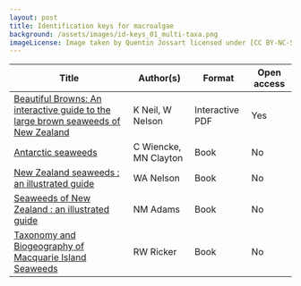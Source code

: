 ```yaml
---
layout: post
title: Identification keys for macroalgae
background: /assets/images/id-keys_01_multi-taxa.png
imageLicense: Image taken by Quentin Jossart licensed under [CC BY-NC-SA 4.0](https://creativecommons.org/licenses/by-nc-sa/4.0/).
---
```


Title | Author(s) | Format | Open access | 
-- | -- | -- | -- |
[Beautiful Browns: An interactive guide to the large brown seaweeds of New Zealand](https://niwa.co.nz/static/web/MarineIdentificationGuidesandFactSheets/Beautiful_Browns_Ver1-2016-NIWA.pdf) | K Neil, W Nelson | Interactive PDF | Yes | 
[Antarctic seaweeds](https://www.worldcat.org/title/antarctic-seaweeds/oclc/492006381&referer=brief_results) | C Wiencke, MN Clayton | Book | No | 
[New Zealand seaweeds : an illustrated guide](https://www.worldcat.org/title/new-zealand-seaweeds-an-illustrated-guide/oclc/1145170932&referer=brief_results) | WA Nelson | Book | No | 
[Seaweeds of New Zealand : an illustrated guide](https://www.worldcat.org/title/seaweeds-of-new-zealand-an-illustrated-guide/oclc/647421738&referer=brief_results) | NM Adams | Book | No | 
[Taxonomy and Biogeography of Macquarie Island Seaweeds](https://www.worldcat.org/title/taxonomy-and-biogeography-of-macquarie-island-seaweeds/oclc/473166648&referer=brief_results) | RW Ricker | Book | No | 